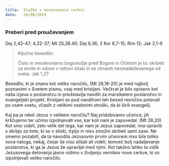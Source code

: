 ```yaml
---
title:  Služba v novozavezni cerkvi
date:   24/08/2019
---
```


### Preberi pred proučevanjem
Dej 2,42-47; 4,32-37; Mt 25,38.40; Dej 9,36; 2 Kor 8,7-15; Rim 12; Jak 2,1-9

> <p>Ključno besedilo:</p>
>  Čisto in neoskrunjeno bogoslužje pred Bogom in Očetom je to: skrbeti za sirote in vdove v njihovi stiski in se ohraniti neomadeževanega od sveta. Jak 1,27

Besedilo, ki je znano kot veliko naročilo, (Mt 28,18-20) je med najbolj poznanimi v Svetem pismu, vsaj med kristjani. Večkrat je bilo opisano kot naša izjava o poslanstvu in predstavlja navdih za marsikatero poslanstvo in evangeljski projekt. Kristjani so pod navdihom teh besed resnično potovali po vsem svetu, včasih z velikimi osebnimi stroški, da bi širili evangelij.

Kaj pa je rekel Jezus v velikem naročilu? Naj pridobivamo učence, jih krščujemo ter učimo izpolnjevati vse, kar koli nam je zapovedal. (Mt 28,20) Kot smo videli, zelo velik del tega, kar nam je Jezus zapovedal, ima opraviti s skrbjo za tiste, ki so v stiski, trpijo in niso zmožni skrbeti sami zase. Ne smemo pozabiti, da ta navodila Jezusovim prvim učencem niso bila toliko nova naloga, nekaj, česar še niso slišali ali videli, temveč bolj nadaljevanje poslanstva, ki ga je Jezus že opravljal med njimi. Kot takšno lahko ta vidik Jezusovega delovanja jasno vidimo v življenju vernikov nove cerkve, ki so izpolnjevali veliko naročilo.
